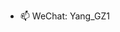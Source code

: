 - 📫 WeChat: Yang_GZ1

<!---
CHScript/CHScript is a ✨ special ✨ repository because its `README.md` (this file) appears on your GitHub profile.
You can click the Preview link to take a look at your changes.
--->
